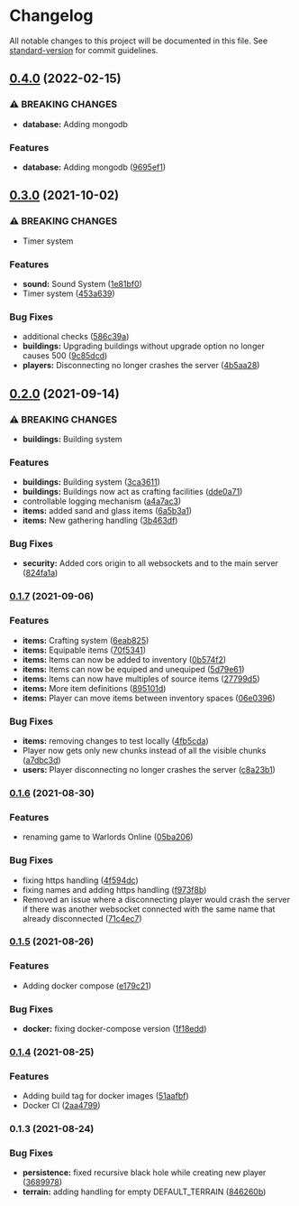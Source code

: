 # Changelog

All notable changes to this project will be documented in this file. See [standard-version](https://github.com/conventional-changelog/standard-version) for commit guidelines.

## [0.4.0](https://github.com/jacekku/TraviansServer/compare/v0.3.0...v0.4.0) (2022-02-15)


### ⚠ BREAKING CHANGES

* **database:** Adding mongodb

### Features

* **database:** Adding mongodb ([9695ef1](https://github.com/jacekku/TraviansServer/commit/9695ef1cdfcf0ee5b8ed337c38549e24901c2a54))

## [0.3.0](https://github.com/jacekku/TraviansServer/compare/v0.2.0...v0.3.0) (2021-10-02)


### ⚠ BREAKING CHANGES

* Timer system

### Features

* **sound:** Sound System ([1e81bf0](https://github.com/jacekku/TraviansServer/commit/1e81bf06dbde9c4f99e12816ed7f2b0951c56746))
* Timer system ([453a639](https://github.com/jacekku/TraviansServer/commit/453a63977ffd39289200bcb1d6012f3adbac637b))


### Bug Fixes

* additional checks ([586c39a](https://github.com/jacekku/TraviansServer/commit/586c39a6ca4f69fdafae8a5d11b2816c3b49f9d0))
* **buildings:** Upgrading buildings without upgrade option no longer causes 500 ([9c85dcd](https://github.com/jacekku/TraviansServer/commit/9c85dcd48470d6be037b5b4e1d877ca556140daf))
* **players:** Disconnecting no longer crashes the server ([4b5aa28](https://github.com/jacekku/TraviansServer/commit/4b5aa28d20ac8a749a4a9240d9afc1b688b54940))

## [0.2.0](https://github.com/jacekku/TraviansServer/compare/v0.1.7...v0.2.0) (2021-09-14)


### ⚠ BREAKING CHANGES

* **buildings:** Building system

### Features

* **buildings:** Building system ([3ca3611](https://github.com/jacekku/TraviansServer/commit/3ca3611c9318ad62eedd35b981046239fb6bdfb9))
* **buildings:** Buildings now act as crafting facilities ([dde0a71](https://github.com/jacekku/TraviansServer/commit/dde0a7187423d0a71b2e168eb107fd7b605d32c9))
* controllable logging mechanism ([a4a7ac3](https://github.com/jacekku/TraviansServer/commit/a4a7ac3a361560d29e0c800d15c16a32ed28a05f))
* **items:** added sand and glass items ([6a5b3a1](https://github.com/jacekku/TraviansServer/commit/6a5b3a105d939cf13a12d100633930196b4f163a))
* **items:** New gathering handling ([3b463df](https://github.com/jacekku/TraviansServer/commit/3b463dfd669cb5569fc7b44f7eda2dc26cbf509c))


### Bug Fixes

* **security:** Added cors origin to all websockets and to the main server ([824fa1a](https://github.com/jacekku/TraviansServer/commit/824fa1aca2a2ece0e8d5821d8fcce90c01b67233))

### [0.1.7](https://github.com/jacekku/TraviansServer/compare/v0.1.6...v0.1.7) (2021-09-06)


### Features

* **items:** Crafting system ([6eab825](https://github.com/jacekku/TraviansServer/commit/6eab82578f210de6c528879b349b1946db90f88d))
* **items:** Equipable items ([70f5341](https://github.com/jacekku/TraviansServer/commit/70f53419103159cc2bf740a2812a08c89e0f35dc))
* **items:** Items can now be added to inventory ([0b574f2](https://github.com/jacekku/TraviansServer/commit/0b574f2beb7b28ebc0ecb30e48a5272ce9b9b10c))
* **items:** Items can now be equiped and unequiped ([5d79e61](https://github.com/jacekku/TraviansServer/commit/5d79e61df5c3341df67707db67d899d6c79aad81))
* **items:** Items can now have multiples of source items ([27799d5](https://github.com/jacekku/TraviansServer/commit/27799d5cdef74b5158dc0ccd7fd6419e6a93ef95))
* **items:** More item definitions ([895101d](https://github.com/jacekku/TraviansServer/commit/895101d65171db1e52cee576e69b0a1fe043a316))
* **items:** Player can move items between inventory spaces ([06e0396](https://github.com/jacekku/TraviansServer/commit/06e03965a4fe76ba981e362a295413bc8ac56dbe))


### Bug Fixes

* **items:** removing changes to test locally ([4fb5cda](https://github.com/jacekku/TraviansServer/commit/4fb5cda4499b1cabb2df4f297c5ebba36d6e2dc2))
* Player now gets only new chunks instead of all the visible chunks ([a7dbc3d](https://github.com/jacekku/TraviansServer/commit/a7dbc3d458c305a1dc93b95c3b48b41d0dac7f5e))
* **users:** Player disconnecting no longer crashes the server ([c8a23b1](https://github.com/jacekku/TraviansServer/commit/c8a23b13dcb979dbcbdab7a2ed581d755d7ceec3))

### [0.1.6](https://github.com/jacekku/TraviansServer/compare/v0.1.5...v0.1.6) (2021-08-30)

### Features

- renaming game to Warlords Online ([05ba206](https://github.com/jacekku/TraviansServer/commit/05ba206ffa850da4d3a48220b6d785f7421ecadc))

### Bug Fixes

- fixing https handling ([4f594dc](https://github.com/jacekku/TraviansServer/commit/4f594dc2e12ff3d7a694aa69911a8bc68fa50f60))
- fixing names and adding https handling ([f973f8b](https://github.com/jacekku/TraviansServer/commit/f973f8b70a3a21e390688ee9ff0490d394623f55))
- Removed an issue where a disconnecting player would crash the server if there was another websocket connected with the same name that already disconnected ([71c4ec7](https://github.com/jacekku/TraviansServer/commit/71c4ec7c13f4d0f7a859c9647adffa621ce6570a))

### [0.1.5](https://github.com/jacekku/TraviansServer/compare/v0.1.4...v0.1.5) (2021-08-26)

### Features

- Adding docker compose ([e179c21](https://github.com/jacekku/TraviansServer/commit/e179c211fc0b487e2ae78abdb4f4420b16323b9a))

### Bug Fixes

- **docker:** fixing docker-compose version ([1f18edd](https://github.com/jacekku/TraviansServer/commit/1f18edd1a3c3b8ef584d7fa64aea812f0acc2e5b))

### [0.1.4](https://github.com/jacekku/TraviansServer/compare/v0.1.3...v0.1.4) (2021-08-25)

### Features

- Adding build tag for docker images ([51aafbf](https://github.com/jacekku/TraviansServer/commit/51aafbf4e8d0c9169547deb555b057415b9af18b))
- Docker CI ([2aa4799](https://github.com/jacekku/TraviansServer/commit/2aa4799bc57305905661a0f3962b3b154e3f2d52))

### 0.1.3 (2021-08-24)

### Bug Fixes

- **persistence:** fixed recursive black hole while creating new player ([3689978](https://github.com/jacekku/TraviansServer/commit/3689978bfb63603933612cfd863dd29dc4c86761))
- **terrain:** adding handling for empty DEFAULT_TERRAIN ([846260b](https://github.com/jacekku/TraviansServer/commit/846260b946d1126a782784f05476d122787a69d1))
